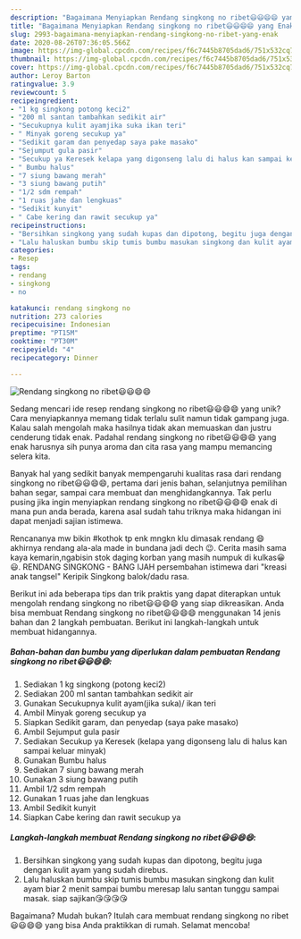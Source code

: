 ```yaml
---
description: "Bagaimana Menyiapkan Rendang singkong no ribet😃😃😄😄 yang Enak"
title: "Bagaimana Menyiapkan Rendang singkong no ribet😃😃😄😄 yang Enak"
slug: 2993-bagaimana-menyiapkan-rendang-singkong-no-ribet-yang-enak
date: 2020-08-26T07:36:05.566Z
image: https://img-global.cpcdn.com/recipes/f6c7445b8705dad6/751x532cq70/rendang-singkong-no-ribet😃😃😄😄-foto-resep-utama.jpg
thumbnail: https://img-global.cpcdn.com/recipes/f6c7445b8705dad6/751x532cq70/rendang-singkong-no-ribet😃😃😄😄-foto-resep-utama.jpg
cover: https://img-global.cpcdn.com/recipes/f6c7445b8705dad6/751x532cq70/rendang-singkong-no-ribet😃😃😄😄-foto-resep-utama.jpg
author: Leroy Barton
ratingvalue: 3.9
reviewcount: 5
recipeingredient:
- "1 kg singkong potong keci2"
- "200 ml santan tambahkan sedikit air"
- "Secukupnya kulit ayamjika suka ikan teri"
- " Minyak goreng secukup ya"
- "Sedikit garam dan penyedap saya pake masako"
- "Sejumput gula pasir"
- "Secukup ya Keresek kelapa yang digonseng lalu di halus kan sampai keluar minyak"
- " Bumbu halus"
- "7 siung bawang merah"
- "3 siung bawang putih"
- "1/2 sdm rempah"
- "1 ruas jahe dan lengkuas"
- "Sedikit kunyit"
- " Cabe kering dan rawit secukup ya"
recipeinstructions:
- "Bersihkan singkong yang sudah kupas dan dipotong, begitu juga dengan kulit ayam yang sudah direbus."
- "Lalu haluskan bumbu skip tumis bumbu masukan singkong dan kulit ayam biar 2 menit sampai bumbu meresap lalu santan tunggu sampai masak. siap sajikan😘😘😘😘"
categories:
- Resep
tags:
- rendang
- singkong
- no

katakunci: rendang singkong no 
nutrition: 273 calories
recipecuisine: Indonesian
preptime: "PT15M"
cooktime: "PT30M"
recipeyield: "4"
recipecategory: Dinner

---
```



![Rendang singkong no ribet😃😃😄😄](https://img-global.cpcdn.com/recipes/f6c7445b8705dad6/751x532cq70/rendang-singkong-no-ribet😃😃😄😄-foto-resep-utama.jpg)

Sedang mencari ide resep rendang singkong no ribet😃😃😄😄 yang unik? Cara menyiapkannya memang tidak terlalu sulit namun tidak gampang juga. Kalau salah mengolah maka hasilnya tidak akan memuaskan dan justru cenderung tidak enak. Padahal rendang singkong no ribet😃😃😄😄 yang enak harusnya sih punya aroma dan cita rasa yang mampu memancing selera kita.

Banyak hal yang sedikit banyak mempengaruhi kualitas rasa dari rendang singkong no ribet😃😃😄😄, pertama dari jenis bahan, selanjutnya pemilihan bahan segar, sampai cara membuat dan menghidangkannya. Tak perlu pusing jika ingin menyiapkan rendang singkong no ribet😃😃😄😄 enak di mana pun anda berada, karena asal sudah tahu triknya maka hidangan ini dapat menjadi sajian istimewa.

Rencananya mw bikin #kothok tp enk mngkn klu dimasak rendang 😄 akhirnya rendang ala-ala made in bundana jadi dech 😉. Cerita masih sama kaya kemarin,ngabisin stok daging korban yang masih numpuk di kulkas😀😃. RENDANG SINGKONG - BANG IJAH persembahan istimewa dari &#34;kreasi anak tangsel&#34; Keripik Singkong balok/dadu rasa.


Berikut ini ada beberapa tips dan trik praktis yang dapat diterapkan untuk mengolah rendang singkong no ribet😃😃😄😄 yang siap dikreasikan. Anda bisa membuat Rendang singkong no ribet😃😃😄😄 menggunakan 14 jenis bahan dan 2 langkah pembuatan. Berikut ini langkah-langkah untuk membuat hidangannya.

<!--inarticleads1-->

##### Bahan-bahan dan bumbu yang diperlukan dalam pembuatan Rendang singkong no ribet😃😃😄😄:

1. Sediakan 1 kg singkong (potong keci2)
1. Sediakan 200 ml santan tambahkan sedikit air
1. Gunakan Secukupnya kulit ayam(jika suka)/ ikan teri
1. Ambil  Minyak goreng secukup ya
1. Siapkan Sedikit garam, dan penyedap (saya pake masako)
1. Ambil Sejumput gula pasir
1. Sediakan Secukup ya Keresek (kelapa yang digonseng lalu di halus kan sampai keluar minyak)
1. Gunakan  Bumbu halus
1. Sediakan 7 siung bawang merah
1. Gunakan 3 siung bawang putih
1. Ambil 1/2 sdm rempah
1. Gunakan 1 ruas jahe dan lengkuas
1. Ambil Sedikit kunyit
1. Siapkan  Cabe kering dan rawit secukup ya




<!--inarticleads2-->

##### Langkah-langkah membuat Rendang singkong no ribet😃😃😄😄:

1. Bersihkan singkong yang sudah kupas dan dipotong, begitu juga dengan kulit ayam yang sudah direbus.
1. Lalu haluskan bumbu skip tumis bumbu masukan singkong dan kulit ayam biar 2 menit sampai bumbu meresap lalu santan tunggu sampai masak. siap sajikan😘😘😘😘




Bagaimana? Mudah bukan? Itulah cara membuat rendang singkong no ribet😃😃😄😄 yang bisa Anda praktikkan di rumah. Selamat mencoba!
